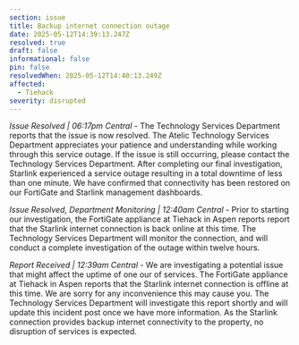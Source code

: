 ```yaml
---
section: issue
title: Backup internet connection outage
date: 2025-05-12T14:39:13.247Z
resolved: true
draft: false
informational: false
pin: false
resolvedWhen: 2025-05-12T14:40:13.249Z
affected:
  - Tiehack
severity: disrupted
---
```

*Issue Resolved | 06:17pm Central* - The Technology Services Department reports that the issue is now resolved. The Atelic Technology Services Department appreciates your patience and understanding while working through this service outage. If the issue is still occurring, please contact the Technology Services Department. After completing our final investigation, Starlink experienced a service outage resulting in a total downtime of less than one minute. We have confirmed that connectivity has been restored on our FortiGate and Starlink management dashboards.

*Issue Resolved, Department Monitoring | 12:40am Central* - Prior to starting our investigation, the FortiGate appliance at Tiehack in Aspen reports report that the Starlink internet connection is back online at this time. The Technology Services Department will monitor the connection, and will conduct a complete investigation of the outage within twelve hours.

*Report Received | 12:39am Central* - We are investigating a potential issue that might affect the uptime of one our of services. The FortiGate appliance at Tiehack in Aspen reports that the Starlink internet connection is offline at this time. We are sorry for any inconvenience this may cause you. The Technology Services Department will investigate this report shortly and will update this incident post once we have more information. As the Starlink connection provides backup internet connectivity to the property, no disruption of services is expected.